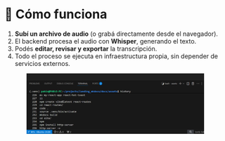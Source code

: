 # 🧠 Cómo funciona

1. **Subí un archivo de audio** (o grabá directamente desde el navegador).  
2. El backend procesa el audio con **Whisper**, generando el texto.  
3. Podés **editar, revisar y exportar** la transcripción.  
4. Todo el proceso se ejecuta en infraestructura propia, sin depender de servicios externos.

<div align="center">
  <img src="assets/capture2.png" width="80%">
</div>
